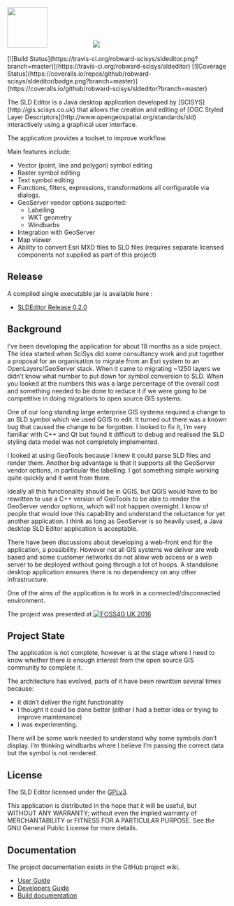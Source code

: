 <img src="https://github.com/robward-scisys/sldeditor/blob/master/doc/img/sldeditor-logo.png" height="92">
<a href="http://gis.scisys.co.uk"><img src="http://www.scisys.co.uk/storage/template/img/logo-scisys.jpg" hspace="100"></a>
<p>
[![Build Status](https://travis-ci.org/robward-scisys/sldeditor.png?branch=master)](https://travis-ci.org/robward-scisys/sldeditor)
[![Coverage Status](https://coveralls.io/repos/github/robward-scisys/sldeditor/badge.png?branch=master)](https://coveralls.io/github/robward-scisys/sldeditor?branch=master)
<p>The SLD Editor is a Java desktop application developed by [SCISYS](http://gis.scisys.co.uk) that allows the creation and editing of [OGC Styled Layer Descriptors](http://www.opengeospatial.org/standards/sld) interactively using a graphical user interface.<p>
The application provides a toolset to improve workflow.

Main features include:
* Vector (point, line and polygon) symbol editing
* Raster symbol editing
* Text symbol editing
* Functions, filters, expressions, transformations all configurable via dialogs.
* GeoServer vendor options supported:
  * Labelling
  * WKT geometry
  * Windbarbs
* Integration with GeoServer
* Map viewer
* Ability to convert Esri MXD files to SLD files (requires separate licensed components not supplied as part of this project)

## Release
A compiled single executable jar is available here :
* [SLDEditor Release 0.2.0](https://github.com/robward-scisys/sldeditor/releases/download/v0.2.0/SLDEditor.jar)

## Background
I’ve been developing the application for about 18 months as a side project. The idea started when SciSys did some consultancy work and put together a proposal for an organisation to migrate from an Esri system to an OpenLayers/GeoServer stack. When it came to migrating ~1250 layers we didn’t know what number to put down for symbol conversion to SLD.  When you looked at the numbers this was a large percentage of the overall cost and something needed to be done to reduce it if we were going to be competitive in doing migrations to open source GIS systems.

One of our long standing large enterprise GIS systems required a change to an SLD symbol which we used QGIS to edit. It turned out there was a known bug that caused the change to be forgotten.  I looked to fix it, I’m very familiar with C++ and Qt but found it difficult to debug and realised the SLD styling data model was not completely implemented.

I looked at using GeoTools because I knew it could parse SLD files and render them. Another big advantage is that it supports all the GeoServer vendor options, in particular the labelling.  I got something simple working quite quickly and it went from there.

Ideally all this functionality should be in QGIS, but QGIS would have to be rewritten to use a C++ version of GeoTools to be able to render the GeoServer vendor options, which will not happen overnight.  I know of people that would love this capability and understand the reluctance for yet another application.  I think as long as GeoServer is so heavily used, a Java desktop SLD Editor application is acceptable.

There have been discussions about developing a web-front end for the application, a possibility. However not all GIS systems we deliver are web based and some customer networks do not allow web access or a web server to be deployed without going through a lot of hoops.  A standalone desktop application ensures there is no dependency on any other infrastructure.

One of the aims of the application is to work in a connected/disconnected environment.

The project was presented at [![FOSS4G UK 2016](http://uk.osgeo.org/foss4guk2016/images/foss4guk_2016_logo.png)](http://uk.osgeo.org/foss4guk2016/)

## Project State
The application is not complete, however is at the stage where I need to know whether there is enough interest from the open source GIS community to complete it.<p>

The architecture has evolved, parts of it have been rewritten several times because:
* it didn’t deliver the right functionality 
* I thought it could be done better (either I had a better idea or trying to improve maintenance)
* I was experimenting.

There will be some work needed to understand why some symbols don’t display. I’m thinking windbarbs where I believe I’m passing the correct data but the symbol is not rendered.

## License
The SLD Editor licensed under the [GPLv3](http://www.gnu.org/licenses/gpl-3.0.html).

This application is distributed in the hope that it will be useful, but WITHOUT ANY WARRANTY; without even the implied warranty of
MERCHANTABILITY or FITNESS FOR A PARTICULAR PURPOSE.  See the GNU General Public License for more details.

## Documentation
The project documentation exists in the GitHub project wiki.

- [User Guide](https://github.com/robward-scisys/sldeditor/wiki/userguide)
- [Developers Guide](https://github.com/robward-scisys/sldeditor/wiki/devguide)
- [Build documentation](https://github.com/robward-scisys/sldeditor/wiki/build)
